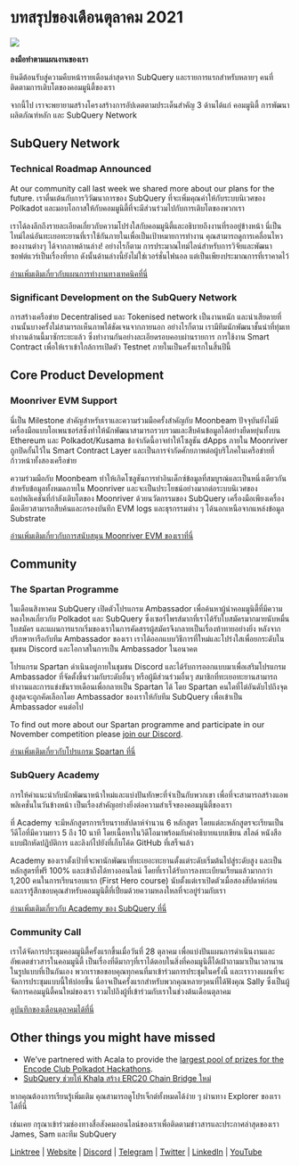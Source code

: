 # บทสรุปของเดือนตุลาคม 2021

![](https://miro.medium.com/max/1400/1*Yf3LOc6onAZ-XRQLPyxAmQ.png)

**ลงมือทำตามแผนงานของเรา**

ยินดีต้อนรับสู่ความคืบหน้ารายเดือนล่าสุดจาก SubQuery และรายการแรกสำหรับหลายๆ คนที่ติดตามการเติบโตของคอมมูนิตี้ของเรา

จากนี้ไป เราจะพยายามสร้างโครงสร้างการอัปเดตตามประเด็นสำคัญ 3 ด้านได้แก่ คอมมูนิตี้ การพัฒนาผลิตภัณฑ์หลัก และ SubQuery Network

## SubQuery Network

### Technical Roadmap Announced

At our community call last week we shared more about our plans for the future. เราตื่นเต้นกับการวิวัฒนาการของ SubQuery ที่จะเพิ่มคุณค่าให้กับระบบนิเวศของ Polkadot และมอบโอกาสให้กับคอมมูนิตี้ที่จะมีส่วนร่วมไปกับการเติบโตของพวกเรา

เราได้ลงลึกถึงรายละเอียดเกี่ยวกับความโปร่งใสกับคอมมูนิตี้และอธิบายถึงงานที่รออยู่ข้างหน้า นี่เป็นไทม์ไลน์อันทะเยอทะยานที่เราใช้กันภายในเพื่อเป็นเป้าหมายการทำงาน คุณสามารถดูการเคลื่อนไหวของงานต่างๆ ได้จากภาพด้านล่าง! อย่างไรก็ตาม การประมาณไทม์ไลน์สำหรับการวิจัยและพัฒนาซอฟต์แวร์เป็นเรื่องที่ยาก ดังนั้นด้านล่างนี้ยังไม่ใช่เวอร์ชั่นไฟนอล แต่เป็นเพียงประมาณการที่เราคาดไว้

[อ่านเพิ่มเติมเกี่ยวกับแผนการทำงานทางเทคนิคที่นี่](../blogs/20211029-roadmap-october.md)

### Significant Development on the SubQuery Network

การสร้างเครือข่าย Decentralised และ Tokenised network เป็นงานหนัก และน่าเสียดายที่งานนั้นบางครั้งไม่สามารถเห็นภาพได้ชัดเจนจากภายนอก อย่างไรก็ตาม เรามีทีมนักพัฒนาชั้นนำที่ทุ่มเททำงานด้านนี้มาซักระยะแล้ว ซึ่งทำงานกันอย่างละเอียดรอบคอบผ่านรายการ การใช้งาน Smart Contract เพื่อให้เราเข้าใกล้การเปิดตัว Testnet ภายในเป็นครั้งแรกในสิ้นปีนี้

## Core Product Development

### Moonriver EVM Support

นี่เป็น Milestone สำคัญสำหรับเราและความร่วมมือครั้งสำคัญกับ Moonbeam ปัจจุบันยังไม่มีเครื่องมือแบบโอเพนซอร์สซึ่งทำให้นักพัฒนาสามารถรวบรวมและสืบค้นข้อมูลได้อย่างยืดหยุ่นทั้งบน Ethereum และ Polkadot/Kusama ข้อจำกัดนี้อาจทำให้โซลูชัน dApps ภายใน Moonriver ถูกปิดกั้นไว้ใน Smart Contract Layer และเป็นการจำกัดศักยภาพต่อผู้บริโภคในเครือข่ายที่ก้าวหน้าทั้งสองเครือข่าย

ความร่วมมือกับ Moonbeam ทำให้เกิดโซลูชันการทำอินเด็กซ์ข้อมูลที่สมบูรณ์และเป็นหนึ่งเดียวกันสำหรับข้อมูลทั้งหมดภายใน Moonriver และจะเป็นประโยชน์อย่างมากต่อระบบนิเวศของแอปพลิเคชันที่กำลังเติบโตของ Moonriver ด้วยนวัตกรรมของ SubQuery เครื่องมือเพียงเครื่องมือเดียวสามารถสืบค้นและกรองบันทึก EVM logs และธุรกรรมต่าง ๆ ได้นอกเหนือจากแหล่งข้อมูล Substrate

[อ่านเพิ่มเติมเกี่ยวกับการสนับสนุน Moonriver EVM ของเราที่นี่](../customer_announcements/20211028-moonbeam-evm.md)

## Community

### The Spartan Programme

ในเดือนสิงหาคม SubQuery เปิดตัวโปรแกรม Ambassador เพื่อค้นหาผู้นำคอมมูนิตี้ที่มีความหลงใหลเกี่ยวกับ Polkadot และ SubQuery ซึ่งเซอร์ไพรส์มากที่เราได้รับใบสมัครมากมายนับหมื่นใบสมัคร และแผนการแรกเริ่มของเราในการคัดสรรผู้สมัครจึงกลายเป็นเรื่องท้าทายอย่างยิ่ง หลังจากปรึกษาหารือกับทีม Ambassador ของเรา เราได้ออกแบบวิธีการที่ใหม่และโปร่งใสเพื่อยกระดับในชุมชน Discord และโอกาสในการเป็น Ambassador ในอนาคต

โปรแกรม Spartan ดำเนินอยู่ภายในชุมชน Discord และได้รับการออกแบบมาเพื่อเสริมโปรแกรม Ambassador ที่จัดตั้งขึ้นร่วมกับระดับอื่นๆ หรือผู้มีส่วนร่วมอื่นๆ สมาชิกที่ทะเยอทะยานสามารถทำงานและการแข่งขันรายเดือนเพื่อกลายเป็น Spartan ได้ โดย Spartan คนใดที่ไต่อันดับไปถึงจุดสูงสุดจะถูกคัดเลือกโดย Ambassador ของเราให้กับทีม SubQuery เพื่อเข้าเป็น Ambassador คนต่อไป

To find out more about our Spartan programme and participate in our November competition please [join our Discord](https://discord.com/invite/subquery).

[อ่านเพิ่มเติมเกี่ยวกับโปรแกรม Spartan ที่นี่](../blogs/20211101-spartan-programme.md)

### SubQuery Academy

การให้คำแนะนำกับนักพัฒนาหน้าใหม่และแบ่งปันทักษะที่จำเป็นกับพวกเขา เพื่อที่จะสามารถสร้างแอพพลิเคชั่นในวันข้างหน้า เป็นเรื่องสำคัญอย่างยิ่งต่อความสำเร็จของคอมมูนิตี้ของเรา

ที่ Academy จะมีหลักสูตรการเรียนรายสัปดาห์จำนวน 6 หลักสูตร โดยแต่ละหลักสูตรจะเรียนเป็นวีดีโอที่มีความยาว 5 ถึง 10 นาที โดยเนื้อหาในวิดีโอมาพร้อมกับคำอธิบายแบบเขียน สไลด์ หนังสือแบบฝึกหัดปฏิบัติการ และลิงก์ไปยังที่เก็บโค้ด GitHub ที่เสร็จแล้ว

Academy ของเราตั้งเป้าที่จะพานักพัฒนาที่ทะเยอะทะยานตั้งแต่ระดับเริ่มต้นไปสู่ระดับสูง และเป็นหลักสูตรที่ฟรี 100% และเข้าถึงได้ทางออนไลน์ โดยที่เราได้รับการลงทะเบียนเรียนแล้วมากกว่า 1,200 คนในการเรียนรอบแรก (First Hero course) นับตั้งแต่เราเปิดตัวเมื่อสองสัปดาห์ก่อน และเรารู้สึกขอบคุณสำหรับคอมมูนิตี้ที่เปี่ยมด้วยความหลงใหลที่จะอยู่ร่วมกับเรา

[อ่านเพิ่มเติมเกี่ยวกับ Academy ของ SubQuery ที่นี่](../blogs/20211018-subquery-launches-the-subquery-academy.md)

### Community Call

เราได้จัดการประชุมคอมมูนิตี้ครั้งแรกขึ้นเมื่อวันที่ 28 ตุลาคม เพื่อแบ่งปันแผนการดำเนินงานและอัพเดตข่าวสารในคอมมูนิตี้ เป็นเรื่องที่ดีมากๆที่เราได้ตอบในสิ่งที่คอมมูนิตี้ได้เฝ้าถามมาเป็นเวลานานในรูปแบบที่เป็นกันเอง พวกเราขอขอบคุณทุกคนที่มาเข้าร่วมการประชุมในครั้งนี้ และเราวางแผนที่จะจัดการประชุมแบบนี้ให้บ่อยขึ้น นี่อาจเป็นครั้งแรกสำหรับพวกคุณหลายๆคนที่ได้ฟังคุณ Sally ซึ่งเป็นผู้จัดการคอมมูนิตี้คนใหม่ของเรา รวมไปถึงผู้ที่เข้าร่วมกับเราในช่วงต้นเดือนตุลาคม

[ดูบันทึกของเดือนตุลาคมได้ที่นี่](https://www.crowdcast.io/e/subquery-sessions-october)

## Other things you might have missed

- We’ve partnered with Acala to provide the [largest pool of prizes for the Encode Club Polkadot Hackathons](https://medium.com/encode-club/polkadot-hack-challenges-7cfeba1a4c0e).
- [SubQuery ช่วยให้ Khala สร้าง ERC20 Chain Bridge ใหม่](../customer_announcements/20211021-khala.md)

หากคุณต้องการเรียนรู้เพิ่มเติม คุณสามารถดูโปรเจ็กต์ทั้งหมดได้ง่าย ๆ ผ่านทาง Explorer ของเราได้ที่นี่

เช่นเคย กรุณาเข้าร่วมช่องทางสื่อสังคมออนไลน์ของเราเพื่อติดตามข่าวสารและประกาศล่าสุดของเรา James, Sam และทีม SubQuery

[Linktree](https://linktr.ee/subquerynetwork) | [Website](https://subquery.network/) | [Discord](https://discord.com/invite/78zg8aBSMG) | [Telegram](https://t.me/subquerynetwork) | [Twitter](https://twitter.com/subquerynetwork) | [LinkedIn](https://www.linkedin.com/company/subquery) | [YouTube](https://www.youtube.com/channel/UCi1a6NUUjegcLHDFLr7CqLw)
